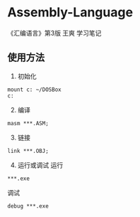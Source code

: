 # Assembly-Language
《汇编语言》第3版 王爽
学习笔记

## 使用方法
1. 初始化
```
mount c: ~/DOSBox
c:
```

2. 编译
```
masm ***.ASM;
```

3. 链接
```
link ***.OBJ;
```

4. 运行或调试
运行
```
***.exe
```

调试
```
debug ***.exe
```
